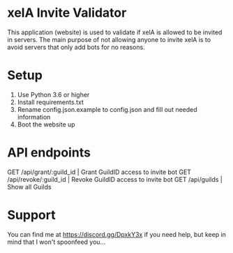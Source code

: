 # xelA Invite Validator
This application (website) is used to validate if xelA is allowed to be invited in servers. The main purpose of not allowing anyone to invite xelA is to avoid servers that only add bots for no reasons.

# Setup
1. Use Python 3.6 or higher
2. Install requirements.txt
3. Rename config.json.example to config.json and fill out needed information
4. Boot the website up

# API endpoints
GET /api/grant/:guild_id | Grant GuildID access to invite bot
GET /api/revoke/:guild_id | Revoke GuildID access to invite bot
GET /api/guilds | Show all Guilds

# Support
You can find me at https://discord.gg/DpxkY3x if you need help, but keep in mind that I won't spoonfeed you...
